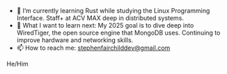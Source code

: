 - 🌱 I’m currently learning Rust while studying the Linux Programming Interface. Staff+ at ACV MAX deep in distributed systems. 
- 🤔 What I want to learn next: My 2025 goal is to dive deep into WiredTiger, the open source engine that MongoDB uses. Continuing to improve hardware and networking skills.  
- 📫 How to reach me: stephenfairchilddev@gmail.com

He/Him
